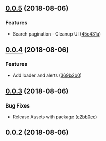 <a name="0.0.5"></a>
## [0.0.5](https://github.com/mkg20001/apkmirror2fdroid/compare/v0.0.4...v0.0.5) (2018-08-06)


### Features

* Search pagination - Cleanup UI ([45c431a](https://github.com/mkg20001/apkmirror2fdroid/commit/45c431a))



<a name="0.0.4"></a>
## [0.0.4](https://github.com/mkg20001/apkmirror2fdroid/compare/v0.0.3...v0.0.4) (2018-08-06)


### Features

* Add loader and alerts ([369b2b0](https://github.com/mkg20001/apkmirror2fdroid/commit/369b2b0))



<a name="0.0.3"></a>
## [0.0.3](https://github.com/mkg20001/apkmirror2fdroid/compare/v0.0.2...v0.0.3) (2018-08-06)


### Bug Fixes

* Release Assets with package ([e2bb0ec](https://github.com/mkg20001/apkmirror2fdroid/commit/e2bb0ec))



<a name="0.0.2"></a>
## 0.0.2 (2018-08-06)



